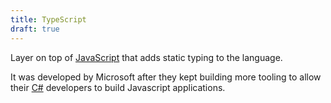 ```yaml
---
title: TypeScript
draft: true
---
```

Layer on top of [JavaScript](./javascript.md) that adds static typing to the language.

It was developed by Microsoft after they kept building more tooling to allow their [C#](./csharp.md) developers to build Javascript applications.
